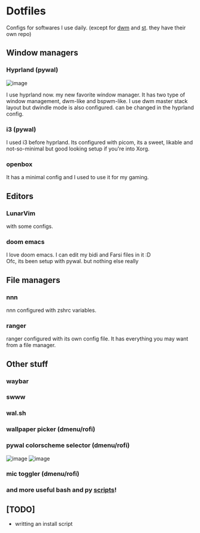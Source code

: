 # Dotfiles
Configs for softwares I use daily. (except for [dwm](https://github.com/nimaaskarian/dwm)
and [st](https://github.com/nimaaskarian/st). they have their own repo)
## Window managers
### Hyprland (pywal)
![image](https://github.com/nimaaskarian/dotfiles/assets/88832088/911efe1c-2389-4de0-8d1e-94e1e3b7d385)

I use hyprland now. my new favorite window manager. It has two type of window management, dwm-like and bspwm-like. I use dwm master stack layout but dwindle mode is also configured. can be changed in the hyprland config.
### i3 (pywal)
I used i3 before hyprland. Its configured with picom, its a sweet, likable and not-so-minimal but good looking setup if you're into Xorg.
### openbox
It has a minimal config and I used to use it for my gaming.
## Editors
### LunarVim
with some configs.
### doom emacs
I love doom emacs. I can edit my bidi and Farsi files in it :D   
Ofc, its been setup with pywal. but nothing else really
## File managers
### nnn
nnn configured with zshrc variables.
### ranger
ranger configured with its own config file. It has everything you may want from a file manager.
## Other stuff
### waybar
### swww
### wal.sh
### wallpaper picker (dmenu/rofi)
### pywal colorscheme selector (dmenu/rofi)
![image](https://github.com/nimaaskarian/dotfiles/assets/88832088/97edff18-10cd-4e62-a323-63c57a47abf6)
![image](https://github.com/nimaaskarian/dotfiles/assets/88832088/84983419-f2fe-41a3-ba3b-c483cdbb6b63)
### mic toggler (dmenu/rofi)
### and more useful bash and py [scripts](https://github.com/nimaaskarian/dotfiles/tree/master/Scripts)!
## \[TODO\]
- writting an install script

